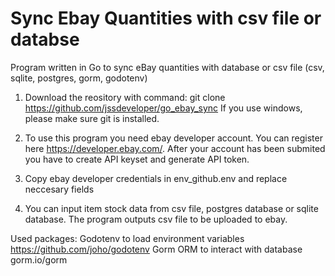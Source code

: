 # Sync Ebay Quantities with csv file or databse
Program written in Go to sync eBay quantities with database or csv file (csv, sqlite, postgres, gorm, godotenv)

1. Download the reository with command: git clone https://github.com/jssdeveloper/go_ebay_sync
If you use windows, please make sure git is installed.

2. To use this program you need ebay developer account. You can register here https://developer.ebay.com/.
After your account has been submited you have to create API keyset and generate API token.

3. Copy ebay developer credentials in env_github\.env and replace neccesary fields

4. You can input item stock data from csv file, postgres database or sqlite database. The program outputs csv file to be uploaded to ebay.


Used packages:
Godotenv to load environment variables https://github.com/joho/godotenv
Gorm ORM to interact with database gorm.io/gorm
